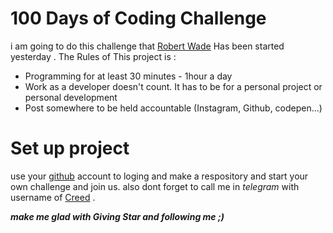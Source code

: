 # 100 Days of Coding Challenge

i am going to do this challenge that [Robert Wade](https://github.com/RobertWade) Has been started yesterday . 
The Rules of This project is : 
  * Programming for at least 30 minutes - 1hour a day
  * Work as a developer doesn't count. It has to be for a personal project or personal development
  * Post somewhere to be held accountable (Instagram, Github, codepen...)
# Set up project

use your [github](https://github.com/login) account to loging and make a respository and start your own challenge and join us. 
also dont forget to call me in _telegram_ with username of [Creed](https://t.me/Creed) .

***make me glad with Giving Star and following me ;)***
